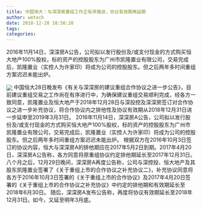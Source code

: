 ```yaml
---
title: 中国恒大：与深深房重组工作正有序推进，协议有效期再延期
author: wetech
date: 2018-12-28 18:58:20
tags: 
categories: 
---
```

2016年11月14日，深深房A公告，公司拟以发行股份及/或支付现金的方式购买恒大地产100%股权，标的资产的控股股东为广州市凯隆置业有限公司，交易完成后，凯隆置业（实控人为许家印）将成为公司的控股股东。但之后两年多时间重组方案迟迟未能出炉。
<!-- more -->
<img align="center" border="0" src="https://imgcdn.yicai.com/uppics/images/2018/12/e75f1135839970f2fd519f97a7642b84.jpg" />
中国恒大28日晚发布《有关与深深房的建议重组合作协议之进一步公告》，目前建议重组交易之工作尚在有序进行中，为确保建议重组交易顺利完成，经各方一致同意，凯隆置业及恒大地产于2018年12月28日与深投控及深深房签订对合作协议之进一步补充协议，将合作协议内之排他性及协议有效期从2018年12月31日进一步延申至2019年3月31日。
2016年11月14日，深深房A公告，公司拟以发行股份及/或支付现金的方式购买恒大地产100%股权，标的资产的控股股东为广州市凯隆置业有限公司，交易完成后，凯隆置业（实控人为许家印）将成为公司的控股股东。但之后两年多时间重组方案迟迟未能出炉。
根据双方在2016年10月3日签订的协议内容，恒大与深深房A的排他期应在2017年5月2日到期。2017年4月20日，深深房A公告称，各方同意将原重组协议约定排他期延长至2017年12月31日。
八个月之后，12月29日晚间，深深房A再度公告称，公司与深控投、恒大地产及其股东凯隆置业签署了《关于重组上市的合作协议之补充协议二》，补充协议同意将各方于2016年10月3日签署的《关于重组上市的合作协议》及2017年4月20日签署的《关于重组上市的合作协议之补充协议》中约定的排他期和有效期延长至2018年6月30日。
随后，深深房A发布公告称，再度将协议有效期延长至2018年12月31日。如今，又延至明年3月底。
 
 

